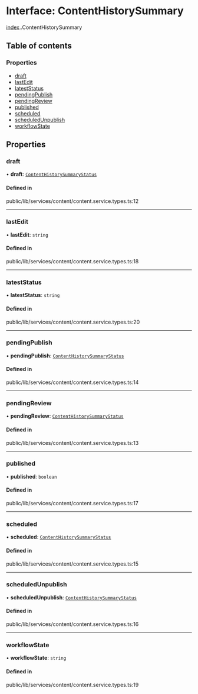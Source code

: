 # Interface: ContentHistorySummary

[index](../wiki/index).[<internal>](../wiki/index.%3Cinternal%3E).ContentHistorySummary

## Table of contents

### Properties

- [draft](../wiki/index.%3Cinternal%3E.ContentHistorySummary#draft)
- [lastEdit](../wiki/index.%3Cinternal%3E.ContentHistorySummary#lastedit)
- [latestStatus](../wiki/index.%3Cinternal%3E.ContentHistorySummary#lateststatus)
- [pendingPublish](../wiki/index.%3Cinternal%3E.ContentHistorySummary#pendingpublish)
- [pendingReview](../wiki/index.%3Cinternal%3E.ContentHistorySummary#pendingreview)
- [published](../wiki/index.%3Cinternal%3E.ContentHistorySummary#published)
- [scheduled](../wiki/index.%3Cinternal%3E.ContentHistorySummary#scheduled)
- [scheduledUnpublish](../wiki/index.%3Cinternal%3E.ContentHistorySummary#scheduledunpublish)
- [workflowState](../wiki/index.%3Cinternal%3E.ContentHistorySummary#workflowstate)

## Properties

### draft

• **draft**: [`ContentHistorySummaryStatus`](../wiki/index.%3Cinternal%3E.ContentHistorySummaryStatus)

#### Defined in

public/lib/services/content/content.service.types.ts:12

___

### lastEdit

• **lastEdit**: `string`

#### Defined in

public/lib/services/content/content.service.types.ts:18

___

### latestStatus

• **latestStatus**: `string`

#### Defined in

public/lib/services/content/content.service.types.ts:20

___

### pendingPublish

• **pendingPublish**: [`ContentHistorySummaryStatus`](../wiki/index.%3Cinternal%3E.ContentHistorySummaryStatus)

#### Defined in

public/lib/services/content/content.service.types.ts:14

___

### pendingReview

• **pendingReview**: [`ContentHistorySummaryStatus`](../wiki/index.%3Cinternal%3E.ContentHistorySummaryStatus)

#### Defined in

public/lib/services/content/content.service.types.ts:13

___

### published

• **published**: `boolean`

#### Defined in

public/lib/services/content/content.service.types.ts:17

___

### scheduled

• **scheduled**: [`ContentHistorySummaryStatus`](../wiki/index.%3Cinternal%3E.ContentHistorySummaryStatus)

#### Defined in

public/lib/services/content/content.service.types.ts:15

___

### scheduledUnpublish

• **scheduledUnpublish**: [`ContentHistorySummaryStatus`](../wiki/index.%3Cinternal%3E.ContentHistorySummaryStatus)

#### Defined in

public/lib/services/content/content.service.types.ts:16

___

### workflowState

• **workflowState**: `string`

#### Defined in

public/lib/services/content/content.service.types.ts:19
